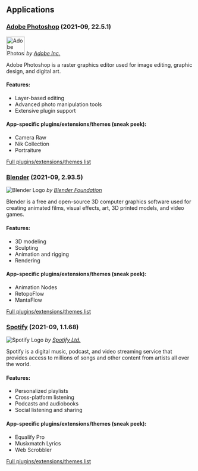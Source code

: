 ## Applications

### [Adobe Photoshop](https://www.adobe.com/products/photoshop.html) (2021-09, 22.5.1)
<img src="https://upload.wikimedia.org/wikipedia/commons/thumb/a/af/Adobe_Photoshop_CC_icon.svg/1200px-Adobe_Photoshop_CC_icon.svg.png" alt="Adobe Photoshop Logo" width="50"> *by [Adobe Inc.](https://www.adobe.com)*

Adobe Photoshop is a raster graphics editor used for image editing, graphic design, and digital art.

#### Features:
- Layer-based editing
- Advanced photo manipulation tools
- Extensive plugin support

#### App-specific plugins/extensions/themes (sneak peek):
- Camera Raw
- Nik Collection
- Portraiture

[Full plugins/extensions/themes list](https://exchange.adobe.com/creativecloud/photography?filters=adobe-photoshop-cc&order=popularity)

### [Blender](https://www.blender.org/) (2021-09, 2.93.5)
![Blender Logo](https://upload.wikimedia.org/wikipedia/commons/thumb/0/0c/Blender_logo_no_text.svg/1024px-Blender_logo_no_text.svg.png) *by [Blender Foundation](https://www.blender.org/foundation/)*

Blender is a free and open-source 3D computer graphics software used for creating animated films, visual effects, art, 3D printed models, and video games.

#### Features:
- 3D modeling
- Sculpting
- Animation and rigging
- Rendering

#### App-specific plugins/extensions/themes (sneak peek):
- Animation Nodes
- RetopoFlow
- MantaFlow

[Full plugins/extensions/themes list](https://blendermarket.com/categories/blender?sortBy=popular)

### [Spotify](https://www.spotify.com/) (2021-09, 1.1.68)
![Spotify Logo](https://upload.wikimedia.org/wikipedia/commons/thumb/1/19/Spotify_logo_without_text.svg/768px-Spotify_logo_without_text.svg.png) *by [Spotify Ltd.](https://www.spotify.com)*

Spotify is a digital music, podcast, and video streaming service that provides access to millions of songs and other content from artists all over the world.

#### Features:
- Personalized playlists
- Cross-platform listening
- Podcasts and audiobooks
- Social listening and sharing

#### App-specific plugins/extensions/themes (sneak peek):
- Equalify Pro
- Musixmatch Lyrics
- Web Scrobbler

[Full plugins/extensions/themes list](https://community.spotify.com/t5/Spotify-Ideas/ct-p/newideas)
